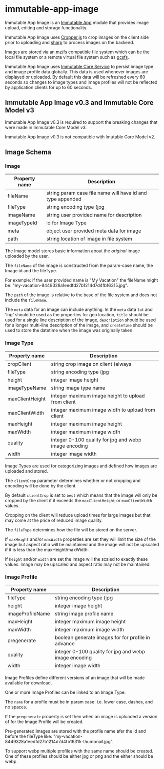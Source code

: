 # immutable-app-image

Immutable App Image is an
[Immutable App](https://www.npmjs.com/package/immutable-app) module that
provides image upload, editing and storage functionality.

Immutable App Image uses [Cropper.js](https://github.com/fengyuanchen/cropperjs)
to crop images on the client side prior to uploading and
[sharp](https://www.npmjs.com/package/sharp) to process images on the backend.

Images are stored via an [mz/fs](https://www.npmjs.com/package/mz) compatible
file system which can be the local file system or a remote virtual file system
such as [gcsfs](https://www.npmjs.com/package/gcsfs).

Immutable App Image uses
[Immutable Core Service](https://www.npmjs.com/package/immutable-core-service)
to persist image type and image profile data globally. This data is used
whenever images are displayed or uploaded. By default this data will be
refreshed every 60 seconds so changes to image types and image profiles will
not be reflected by application clients for up to 60 seconds.

## Immutable App Image v0.3 and Immutable Core Model v3

Immutable App Image v0.3 is required to support the breaking changes that were made
in Immutable Core Model v3.

Immutable App Image v0.3 is not compatible with Imutable Core Model v2.

## Image Schema

### Image

Property name   | Description                                                  |
----------------|--------------------------------------------------------------|
fileName        | string param case file name will have id and type appended   |
fileType        | string encoding type (jpg|png|webp)                          |
imageName       | string user provided name for description                    |
imageTypeId     | id for Image Type                                            |
meta            | object user provided meta data for image                     |
path            | string location of image in file system                      |

The Image model stores basic information about the *original* image uploaded by
the user.

The `fileName` of the image is constructed from the param-case name, the Image id
and the fileType.

For example: if the user provided name is "My Vacation" the fileName might be:
"my-vacation-8449328a1eedfd27b1214d7d4fb16315.jpg".

The `path` of the image is relative to the base of the file system and does not
include the `fileName`.

The `meta` data for an image can include anything. In the `meta` data `lat` and
'lng' should be used as the properties for geo location, `title` should be used
for a single line description of the image, `description` should be used for a
longer multi-line description of the image, and `createTime` should be used to
store the datetime when the image was originally taken.

### Image Type

Property name   | Description                                                  |
----------------|--------------------------------------------------------------|
cropClient      | string crop image on client (always|best|never)              |
fileType        | string encoding type (jpg|png|webp)                          |
height          | integer image height                                         |
imageTypeName   | string image type name                                       |
maxClientHeight | integer maximum image height to upload from client           |
maxClientWidth  | integer maximum image width to upload from client            |
maxHeight       | integer maximum image height                                 |
maxWidth        | integer maximum image width                                  |
quality         | integer 0-100 quality for jpg and webp image encoding        |
width           | integer image width                                          |

Image Types are used for categorizing images and defined how images are uploaded
and stored.

The `clientCrop` parameter determines whether or not cropping and encoding will
be done by the client.

By default `clientCrop` is set to `best` which means that the image will only be
cropped by the client if it exceeds the `maxClientHeight` or `maxClientWidth`
values.

Cropping on the client will reduce upload times for large images but that may
come at the price of reduced image quality.

The `fileType` determines how the file will be stored on the server.

If `maxHeight` and/or `maxWidth` properties are set they will limit the size of
the image but aspect ratio will be maintained and the image will not be upscaled
if it is less than the maxHeight/maxWidth.

If `height` and/or `width` are set the image will the scaled to exactly these
values. Image may be upscaled and aspect ratio may not be maintained.

### Image Profile

Property name   | Description                                                  |
----------------|--------------------------------------------------------------|
fileType        | string encoding type (jpg|png|webp)                          |
height          | integer image height                                         |
imageProfileName| string image profile name                                    |
maxHeight       | integer maximum image height                                 |
maxWidth        | integer maximum image width                                  |
pregenerate     | boolean generate images for for profile in advance           |
quality         | integer 0-100 quality for jpg and webp image encoding        |
width           | integer image width                                          |

Image Profiles define different versions of an image that will be made available
for download.

One or more Image Profiles can be linked to an Image Type.

The `name` for a profile must be in param case: i.e. lower case, dashes, and no
spaces.

If the `pregenerate` property is set then when an image is uploaded a version
of for the Image Profile will be created.

Pre-generated images are stored with the profile name afer the id and before the
fileType like: "my-vacation-8449328a1eedfd27b1214d7d4fb16315-thumbnail.jpg".

To support webp multiple profiles with the same name should be created. One of
these profiles should be either jpg or png and the either should be webp.